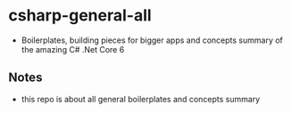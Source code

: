 # csharp-general-all

- Boilerplates, building pieces for bigger apps and concepts summary of the amazing C# .Net Core 6

## Notes

- this repo is about all general boilerplates and concepts summary
